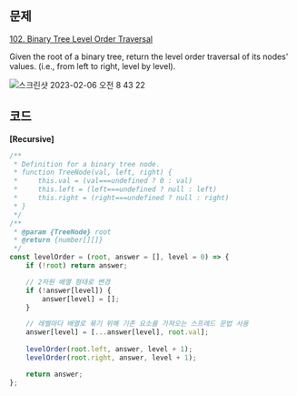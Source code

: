 ## 문제
[102. Binary Tree Level Order Traversal](https://leetcode.com/problems/binary-tree-level-order-traversal/description/)

Given the root of a binary tree, return the level order traversal of its nodes' values. (i.e., from left to right, level by level).

![스크린샷 2023-02-06 오전 8 43 22](https://user-images.githubusercontent.com/79586634/216852739-48493b65-c6b5-4e39-a02c-6df2b9e4460d.png)

## 코드

**[Recursive]**

```js
/**
 * Definition for a binary tree node.
 * function TreeNode(val, left, right) {
 *     this.val = (val===undefined ? 0 : val)
 *     this.left = (left===undefined ? null : left)
 *     this.right = (right===undefined ? null : right)
 * }
 */
/**
 * @param {TreeNode} root
 * @return {number[][]}
 */
const levelOrder = (root, answer = [], level = 0) => {
    if (!root) return answer;

    // 2차원 배열 형태로 변경
    if (!answer[level]) {
        answer[level] = [];
    }

    // 레벨마다 배열로 묶기 위해 기존 요소를 가져오는 스프레드 문법 사용
    answer[level] = [...answer[level], root.val];
    
    levelOrder(root.left, answer, level + 1);
    levelOrder(root.right, answer, level + 1);

    return answer;
};

```
